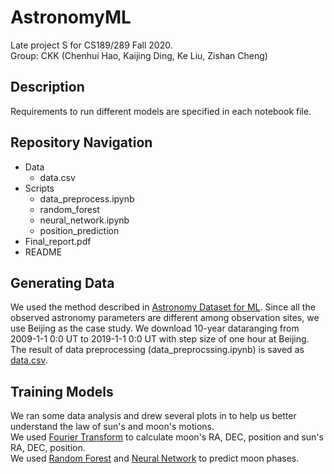 # AstronomyML
Late project S for CS189/289 Fall 2020.  
Group: CKK (Chenhui Hao, Kaijing Ding, Ke Liu, Zishan Cheng)

## Description 

Requirements to run different models are specified in each notebook file. 

## Repository Navigation 
- Data
  - data.csv
- Scripts  
  - data_preprocess.ipynb
  - random_forest  
  - neural_network.ipynb  
  - position_prediction  
- Final_report.pdf  
- README  

## Generating Data
We used the method described in [Astronomy Dataset for ML](). Since all the observed astronomy parameters are different among observation sites, we use Beijing as the case study. We download 10-year dataranging from 2009-1-1 0:0 UT to 2019-1-1 0:0 UT with step size of one hour at Beijing. The result of data preprocessing (data_preprocssing.ipynb) is saved as [data.csv]().

## Training Models
We ran some data analysis and drew several plots in []() to help us better understand the law of sun's and moon's motions.  
We used [Fourier Transform]() to calculate moon's RA, DEC, position and sun's RA, DEC, position.  
We used [Random Forest]() and [Neural Network]() to predict moon phases.  
